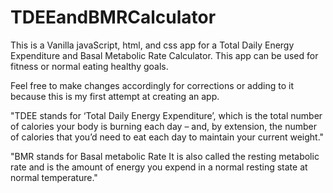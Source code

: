 # TDEEandBMRCalculator

This is a Vanilla javaScript, html, and css app for a Total Daily Energy Expenditure and Basal Metabolic Rate Calculator. This app can be used for fitness or normal eating healthy goals.

Feel free to make changes accordingly for corrections or adding to it because this is my first attempt at creating an app.

"TDEE stands for ‘Total Daily Energy Expenditure’, which is the total number of calories your body is burning each day – and, by extension, the number of calories that you’d need to eat each day to maintain your current weight."

"BMR stands for Basal metabolic Rate
It is also called the resting metabolic rate and is the amount of energy you expend in a normal resting state at normal temperature."

